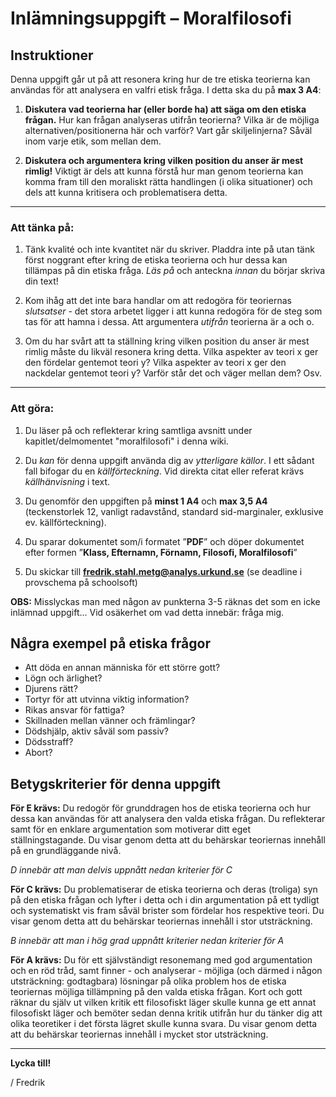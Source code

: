 
# Inlämningsuppgift – Moralfilosofi

## Instruktioner

Denna uppgift går ut på att resonera kring hur de tre etiska teorierna kan användas för att analysera en valfri etisk fråga. I detta ska du på **max 3 A4**:

1. **Diskutera vad teorierna har (eller borde ha) att säga om den etiska frågan.** Hur kan frågan analyseras utifrån teorierna? Vilka är de möjliga alternativen/positionerna här och varför? Vart går skiljelinjerna? Såväl inom varje etik, som mellan dem.

2. **Diskutera och argumentera kring vilken position du anser är mest rimlig!** Viktigt är dels att kunna förstå hur man genom teorierna kan komma fram till den moraliskt rätta handlingen (i olika situationer) och dels att kunna kritisera och problematisera detta.

*** 
### Att tänka på:

1. Tänk kvalité och inte kvantitet när du skriver. Pladdra inte på utan tänk först noggrant efter kring de etiska teorierna och hur dessa kan tillämpas på din etiska fråga. *Läs på* och anteckna *innan* du börjar skriva din text!

2. Kom ihåg att det inte bara handlar om att redogöra för teoriernas *slutsatser* - det stora arbetet ligger i att kunna redogöra för de steg som tas för att hamna i dessa. Att argumentera *utifrån* teorierna är a och o.

3. Om du har svårt att ta ställning kring vilken position du anser är mest rimlig måste du likväl resonera kring detta. Vilka aspekter av teori x ger den fördelar gentemot teori y? Vilka aspekter av teori x ger den nackdelar gentemot teori y? Varför står det och väger mellan dem? Osv.

***

### Att göra: 

1. Du läser på och reflekterar kring samtliga avsnitt under kapitlet/delmomentet "moralfilosofi" i denna wiki.

2. Du *kan* för denna uppgift använda dig av *ytterligare källor*. I ett sådant fall bifogar du en *källförteckning*. Vid direkta citat eller referat krävs *källhänvisning* i text. 

3. Du genomför den uppgiften på **minst 1 A4** och **max 3,5 A4** (teckenstorlek 12, vanligt radavstånd, standard sid-marginaler, exklusive ev. källförteckning). 

4. Du sparar dokumentet som/i formatet ”**PDF**” och döper dokumentet efter formen ”**Klass, Efternamn, Förnamn, Filosofi, Moralfilosofi**”

5. Du skickar till **fredrik.stahl.metg@analys.urkund.se** (se deadline i provschema på schoolsoft)

**OBS:** Misslyckas man med någon av punkterna 3-5 räknas det som en icke inlämnad uppgift... Vid osäkerhet om vad detta innebär: fråga mig.

## Några exempel på etiska frågor

* Att döda en annan människa för ett större gott?
* Lögn och ärlighet?
* Djurens rätt?
* Tortyr för att utvinna viktig information?
* Rikas ansvar för fattiga?
* Skillnaden mellan vänner och främlingar?
* Dödshjälp, aktiv såväl som passiv?
* Dödsstraff?
* Abort?


## Betygskriterier för denna uppgift

**För E krävs:** Du redogör för grunddragen hos de etiska teorierna och hur dessa kan användas för att analysera den valda etiska frågan. Du reflekterar samt för en enklare argumentation som motiverar ditt eget ställningstagande. Du visar genom detta att du behärskar teoriernas innehåll på en grundläggande nivå.

*D innebär att man delvis uppnått nedan kriterier för C*

**För C krävs:** Du problematiserar de etiska teorierna och deras (troliga) syn på den etiska frågan och lyfter i detta och i din argumentation på ett tydligt och systematiskt vis fram såväl brister som fördelar hos respektive teori. Du visar genom detta att du behärskar teoriernas innehåll i stor utsträckning.

*B innebär att man i hög grad uppnått kriterier nedan kriterier för A*

**För A krävs:** Du för ett självständigt resonemang med god argumentation och en röd tråd, samt finner - och analyserar - möjliga (och därmed i någon utsträckning: godtagbara) lösningar på olika problem hos de etiska teoriernas möjliga tillämpning på den valda etiska frågan. Kort och gott räknar du själv ut vilken kritik ett filosofiskt läger skulle kunna ge ett annat filosofiskt läger och bemöter sedan denna kritik utifrån hur du tänker dig att olika teoretiker i det första lägret skulle kunna svara. Du visar genom detta att du behärskar teoriernas innehåll i mycket stor utsträckning.

***

**Lycka till!**

/ Fredrik
